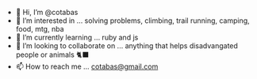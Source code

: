 - 👋 Hi, I’m @cotabas
- 👀 I’m interested in ... solving problems, climbing, trail running, camping, food, mtg, nba
- 🌱 I’m currently learning ... ruby and js
- 💞️ I’m looking to collaborate on ... anything that helps disadvangated people or animals 🐈‍⬛
- 📫 How to reach me ... cotabas@gmail.com

<!---
cotabas/cotabas is a ✨ special ✨ repository because its `README.md` (this file) appears on your GitHub profile.
You can click the Preview link to take a look at your changes.
--->
